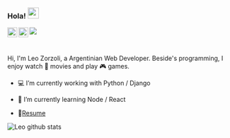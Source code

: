 ### Hola! <img src="https://media.giphy.com/media/hvRJCLFzcasrR4ia7z/giphy.gif" width="25px">

<a href="https://twitter.com/programandom">
  <img align="left" alt="Programando con Mates | Twitter" width="22px" src="https://cdn.jsdelivr.net/npm/simple-icons@v3/icons/twitter.svg" />
</a>
<a href="https://www.linkedin.com/in/leonelzorzoli/">
  <img align="left" alt="Leonel Zorzoli LinkdeIN" width="22px" src="https://cdn.jsdelivr.net/npm/simple-icons@v3/icons/linkedin.svg" />
</a>

![](https://visitor-badge.glitch.me/badge?page_id=leozorzoli)

<br />

Hi, I'm Leo Zorzoli, a Argentinian Web Developer. Beside's programming, I enjoy watch :movie_camera: movies and play :video_game: games.

- :computer: I’m currently working with Python / Django
- :memo: I’m currently learning Node / React 

- 📝[Resume](https://drive.google.com/file/d/10GKdScol1BXsMQmSVO30rswZ8lqkakmy/view)

![Leo github stats](https://github-readme-stats.vercel.app/api?username=leozorzoli&show_icons=true&theme=tokyonight)

